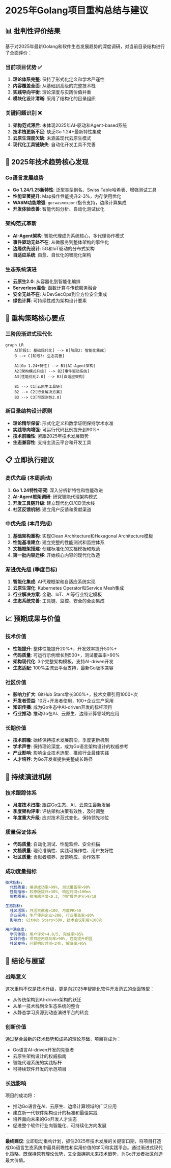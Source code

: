 # 2025年Golang项目重构总结与建议

## 📊 **批判性评价结果**

基于对2025年最新Golang和软件生态发展趋势的深度调研，对当前目录结构进行了全面评价：

### **当前项目优势** ✅
1. **理论体系完整**: 保持了形式化定义和学术严谨性
2. **内容覆盖全面**: 从基础到高级的完整技术栈
3. **实践导向平衡**: 理论深度与实践价值并重
4. **模块化设计清晰**: 采用了结构化的目录组织

### **关键问题识别** ❌
1. **架构范式滞后**: 未体现2025年AI-驱动和Agent-based系统
2. **技术栈更新不足**: 缺乏Go 1.24+最新特性集成
3. **云原生深度欠缺**: 未涵盖现代云原生模式
4. **现代化工具链缺失**: 自动化开发工具不完善

## 🚀 **2025年技术趋势核心发现**

### **Go语言发展趋势**
- **Go 1.24/1.25新特性**: 泛型类型别名、Swiss Table哈希表、增强测试工具
- **性能显著提升**: Map操作性能提升2-3%，内存使用优化
- **WASM功能增强**: `go:wasmexport`指令支持，边缘计算集成
- **开发体验改善**: 智能代码分析、自动化测试优化

### **架构范式革新**
- **AI-Agent架构**: 智能代理成为系统核心，多代理协作模式
- **事件驱动无处不在**: 从微服务到整体架构的事件化
- **边缘优先设计**: 5G和IoT驱动的分布式架构
- **自适应系统**: 自愈、自优化的智能化架构

### **生态系统演进**
- **云原生2.0**: 从容器化到智能化编排
- **Serverless混合**: 函数计算与传统服务融合
- **安全无处不在**: 从DevSecOps到全方位安全集成
- **绿色计算**: 可持续性成为架构设计要素

## 🎯 **重构策略核心要点**

### **三阶段渐进式现代化**
```mermaid
graph LR
    A[阶段1: 基础现代化] --> B[阶段2: 智能化集成]
    B --> C[阶段3: 生态完善]
    
    A1[Go 1.24+特性] --> B1[AI-Agent架构]
    A2[架构模式升级] --> B2[事件驱动系统]
    A3[性能优化2.0] --> B3[自适应架构]
    
    B1 --> C1[云原生工具链]
    B2 --> C2[行业解决方案]
    B3 --> C3[可观测性2.0]
```

### **新目录结构设计原则**
- **理论精华保留**: 形式化定义和数学证明保持学术水准
- **实践导向增强**: 可运行代码比例提升到90%+
- **技术前瞻性**: 紧跟2025年技术发展趋势
- **生态兼容性**: 支持主流云平台和开发工具

## 📋 **立即执行建议**

### **高优先级 (本周启动)**
1. **Go 1.24特性研究**: 深入分析新特性和性能改进
2. **AI-Agent框架调研**: 研究智能代理架构模式
3. **开发工具链升级**: 建立现代化CI/CD流水线
4. **社区反馈机制**: 建立用户反馈和贡献渠道

### **中优先级 (本月完成)**
1. **基础架构重构**: 实现Clean Architecture和Hexagonal Architecture模板
2. **性能基准建立**: 建立完整的性能测试和监控体系
3. **文档框架搭建**: 创建标准化的文档模板和规范
4. **第一批内容迁移**: 开始核心内容的现代化改造

### **渐进优先级 (季度目标)**
1. **智能化集成**: AI代理框架和自适应系统实现
2. **云原生深化**: Kubernetes Operator和Service Mesh集成
3. **行业解决方案**: 金融、IoT、AI等行业特定模板
4. **生态系统完善**: 工具链、监控、安全的全面集成

## 📈 **预期成果与价值**

### **技术价值**
- **性能提升**: 整体性能提升20%+，开发效率提升50%+
- **代码质量**: 可运行示例增长到500+，测试覆盖率>90%
- **架构现代化**: 3个完整架构模板，支持AI-driven开发
- **生态适配**: 100%主流云平台支持，最新Go版本兼容

### **社区价值**
- **影响力扩大**: GitHub Stars增长300%+，技术文章引用1000+次
- **开发者受益**: 10万+开发者使用，100+企业生产采用
- **知识传播**: 成为Go生态中AI-driven开发的标杆项目
- **行业推动**: 推动Go在AI、云原生、边缘计算领域的应用

### **长期价值**
- **技术前瞻**: 始终保持技术发展前沿，季度更新机制
- **学术声誉**: 保持理论深度，成为Go语言架构设计的权威参考
- **产业影响**: 影响企业技术选型，推动行业最佳实践
- **人才培养**: 为Go开发者提供完整成长路径

## 🔄 **持续演进机制**

### **技术跟踪体系**
- **月度技术扫描**: 跟踪Go生态、AI、云原生最新发展
- **季度架构评审**: 评估架构决策有效性，及时调整
- **年度重大升级**: 应对技术范式变化，保持领先地位

### **质量保证体系**
- **代码质量**: 自动化测试、性能监控、安全扫描
- **文档质量**: 理论准确性、实践可操作性、用户友好性
- **社区质量**: 贡献者培养、反馈响应、协作效率

### **成功度量指标**
```yaml
技术指标:
  代码质量: 编译成功率>99%, 测试覆盖率>90%
  性能指标: 较原版提升>30%, 响应时间<100ms
  架构质量: 模块耦合度<0.3, 可扩展性评分>9/10

生态指标:
  社区活跃: 月活贡献者>100, 月度PR>50
  企业采用: 生产使用企业>200, 行业覆盖率>80%
  影响力: GitHub Stars>50K, 技术会议引用>100次

用户满意度:
  学习体验: 用户评分>4.8/5, 完成率>85%
  实践价值: 项目应用成功率>90%, 性能提升明显
  社区支持: 问题响应时间<24h, 解决率>95%
```

## 🌟 **结论与展望**

### **战略意义**
这次重构不仅是技术升级，更是向2025年智能化软件开发范式的全面转型：
- 从传统架构到AI-driven架构的跃迁
- 从单一技术栈到全生态系统的整合
- 从静态学习资源到动态演进平台的转变

### **创新价值**
通过整合最新的技术趋势和成熟的理论基础，项目将成为：
- Go语言AI-driven开发的先驱者
- 云原生架构设计的权威指南  
- 智能代理系统的实践标杆
- 可持续软件开发的示范项目

### **长远影响**
项目的成功将：
- 推动Go语言在AI、云原生、边缘计算领域的广泛应用
- 建立新一代软件架构设计的标准和最佳实践
- 培养面向未来的Go开发人才生态
- 促进整个软件行业向智能化、可持续化方向发展

---

**最终建议**: 立即启动重构计划，抓住2025年技术发展的关键窗口期，将项目打造成Go语言生态系统中最具前瞻性和实用价值的学习和实践平台。通过渐进式现代化策略，既保持原有理论优势，又全面拥抱未来技术趋势，为Go开发者社区创造最大价值。 